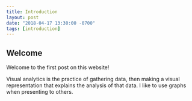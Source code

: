 ```yaml
---
title: Introduction
layout: post
date: "2018-04-17 13:30:00 -0700"
tags: [introduction]
---
```

## Welcome

Welcome to the first post on this website!

Visual analytics is the practice of gathering data, then making a visual representation that explains the analysis of that data. I like to use graphs when presenting to others.
